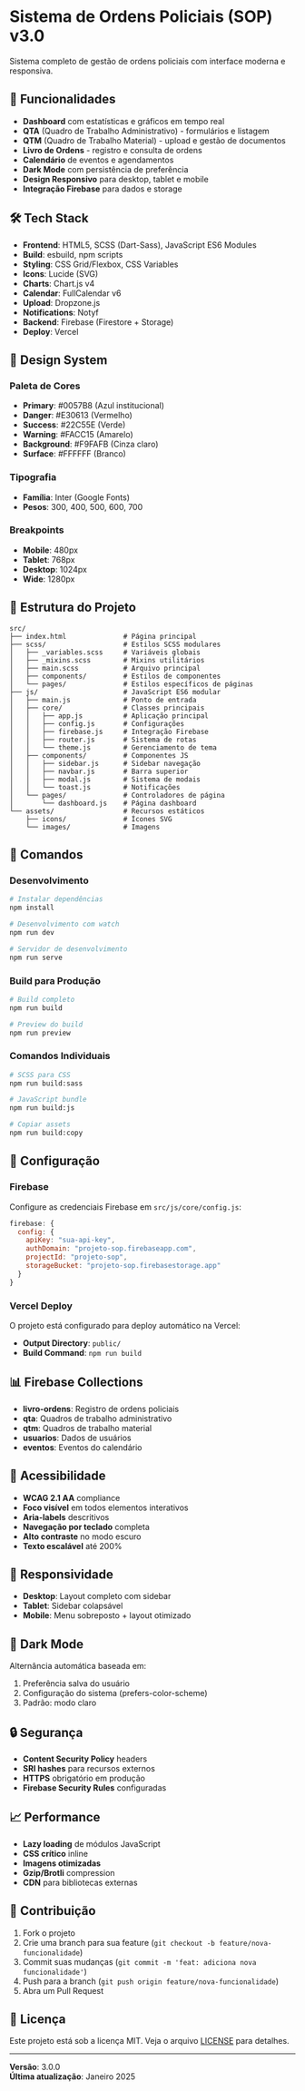 # Sistema de Ordens Policiais (SOP) v3.0

Sistema completo de gestão de ordens policiais com interface moderna e responsiva.

## 🚀 Funcionalidades

- **Dashboard** com estatísticas e gráficos em tempo real
- **QTA** (Quadro de Trabalho Administrativo) - formulários e listagem
- **QTM** (Quadro de Trabalho Material) - upload e gestão de documentos
- **Livro de Ordens** - registro e consulta de ordens
- **Calendário** de eventos e agendamentos
- **Dark Mode** com persistência de preferência
- **Design Responsivo** para desktop, tablet e mobile
- **Integração Firebase** para dados e storage

## 🛠 Tech Stack

- **Frontend**: HTML5, SCSS (Dart-Sass), JavaScript ES6 Modules
- **Build**: esbuild, npm scripts
- **Styling**: CSS Grid/Flexbox, CSS Variables
- **Icons**: Lucide (SVG)
- **Charts**: Chart.js v4
- **Calendar**: FullCalendar v6
- **Upload**: Dropzone.js
- **Notifications**: Notyf
- **Backend**: Firebase (Firestore + Storage)
- **Deploy**: Vercel

## 🎨 Design System

### Paleta de Cores
- **Primary**: #0057B8 (Azul institucional)
- **Danger**: #E30613 (Vermelho)
- **Success**: #22C55E (Verde)
- **Warning**: #FACC15 (Amarelo)
- **Background**: #F9FAFB (Cinza claro)
- **Surface**: #FFFFFF (Branco)

### Tipografia
- **Família**: Inter (Google Fonts)
- **Pesos**: 300, 400, 500, 600, 700

### Breakpoints
- **Mobile**: 480px
- **Tablet**: 768px
- **Desktop**: 1024px
- **Wide**: 1280px

## 📁 Estrutura do Projeto

```
src/
├── index.html              # Página principal
├── scss/                   # Estilos SCSS modulares
│   ├── _variables.scss     # Variáveis globais
│   ├── _mixins.scss        # Mixins utilitários
│   ├── main.scss           # Arquivo principal
│   ├── components/         # Estilos de componentes
│   └── pages/              # Estilos específicos de páginas
├── js/                     # JavaScript ES6 modular
│   ├── main.js             # Ponto de entrada
│   ├── core/               # Classes principais
│   │   ├── app.js          # Aplicação principal
│   │   ├── config.js       # Configurações
│   │   ├── firebase.js     # Integração Firebase
│   │   ├── router.js       # Sistema de rotas
│   │   └── theme.js        # Gerenciamento de tema
│   ├── components/         # Componentes JS
│   │   ├── sidebar.js      # Sidebar navegação
│   │   ├── navbar.js       # Barra superior
│   │   ├── modal.js        # Sistema de modais
│   │   └── toast.js        # Notificações
│   └── pages/              # Controladores de página
│       └── dashboard.js    # Página dashboard
└── assets/                 # Recursos estáticos
    ├── icons/              # Ícones SVG
    └── images/             # Imagens
```

## 🚀 Comandos

### Desenvolvimento
```bash
# Instalar dependências
npm install

# Desenvolvimento com watch
npm run dev

# Servidor de desenvolvimento
npm run serve
```

### Build para Produção
```bash
# Build completo
npm run build

# Preview do build
npm run preview
```

### Comandos Individuais
```bash
# SCSS para CSS
npm run build:sass

# JavaScript bundle
npm run build:js

# Copiar assets
npm run build:copy
```

## 🔧 Configuração

### Firebase
Configure as credenciais Firebase em `src/js/core/config.js`:

```javascript
firebase: {
  config: {
    apiKey: "sua-api-key",
    authDomain: "projeto-sop.firebaseapp.com",
    projectId: "projeto-sop",
    storageBucket: "projeto-sop.firebasestorage.app"
  }
}
```

### Vercel Deploy
O projeto está configurado para deploy automático na Vercel:
- **Output Directory**: `public/`
- **Build Command**: `npm run build`

## 📊 Firebase Collections

- **livro-ordens**: Registro de ordens policiais
- **qta**: Quadros de trabalho administrativo
- **qtm**: Quadros de trabalho material
- **usuarios**: Dados de usuários
- **eventos**: Eventos do calendário

## 🎯 Acessibilidade

- **WCAG 2.1 AA** compliance
- **Foco visível** em todos elementos interativos
- **Aria-labels** descritivos
- **Navegação por teclado** completa
- **Alto contraste** no modo escuro
- **Texto escalável** até 200%

## 📱 Responsividade

- **Desktop**: Layout completo com sidebar
- **Tablet**: Sidebar colapsável
- **Mobile**: Menu sobreposto + layout otimizado

## 🌙 Dark Mode

Alternância automática baseada em:
1. Preferência salva do usuário
2. Configuração do sistema (prefers-color-scheme)
3. Padrão: modo claro

## 🔒 Segurança

- **Content Security Policy** headers
- **SRI hashes** para recursos externos
- **HTTPS** obrigatório em produção
- **Firebase Security Rules** configuradas

## 📈 Performance

- **Lazy loading** de módulos JavaScript
- **CSS crítico** inline
- **Imagens otimizadas**
- **Gzip/Brotli** compression
- **CDN** para bibliotecas externas

## 🤝 Contribuição

1. Fork o projeto
2. Crie uma branch para sua feature (`git checkout -b feature/nova-funcionalidade`)
3. Commit suas mudanças (`git commit -m 'feat: adiciona nova funcionalidade'`)
4. Push para a branch (`git push origin feature/nova-funcionalidade`)
5. Abra um Pull Request

## 📄 Licença

Este projeto está sob a licença MIT. Veja o arquivo [LICENSE](LICENSE) para detalhes.

---

**Versão**: 3.0.0  
**Última atualização**: Janeiro 2025